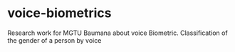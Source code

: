 # voice-biometrics
Research work for MGTU Baumana about voice Biometric.
Classification of the gender of a person by voice
